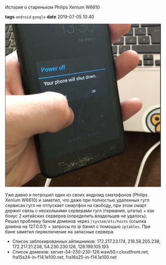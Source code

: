 История о стареньком Philips Xenium W6610

**tags** `android` `google`
**date** 2019-07-05 10:40

![philips](/assets/img/philips.png)

Уже давно я потрошил один из своих андроид сматрфонов (Philips Xenium W6610) и заметил, что даже при полностью удаленных 
гугл сервисах гугл не отпускает смартфон на свободу, при этом смарт держит связь с несколькими серверами гугл (германия, штаты) + как бонус
2 китайских серверов (определить владельцев не удалось).
Решал проблему баном доменов через `/system/etc/hosts` (ссылка домена на 127.0.0.1) + запросы по ip банил с помощью 
`iptables`.
При бане заметил переключение на запасные сервера. 
- Список заблокированных айпишников: 172.217.23.174, 216.58.205.238, 172.217.21.238, 54.230.230.126, 128.199.105.193
- Список доменов: server-54-230-230-126.waw50.r.cloudfront.net, fra15s24-in-f14.1e100.net, fra16s25-in-f14.1e100.net